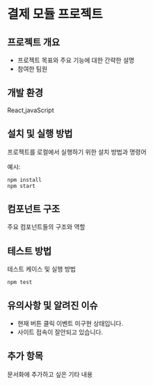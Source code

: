 # 결제 모듈 프로젝트

## 프로젝트 개요

- 프로젝트 목표와 주요 기능에 대한 간략한 설명
- 참여한 팀원



## 개발 환경

React,javaScript


## 설치 및 실행 방법

프로젝트를 로컬에서 실행하기 위한 설치 방법과 명령어

예시:
```
npm install
npm start
```

## 컴포넌트 구조

주요 컴포넌트들의 구조와 역할

## 테스트 방법

테스트 케이스 및 실행 방법

```
npm test
```

## 유의사항 및 알려진 이슈
- 현재 버튼 클릭 이벤트 미구현 상태입니다.
- 사이트 접속이 잘안되고 있습니다.

## 추가 항목

문서화에 추가하고 싶은 기타 내용
